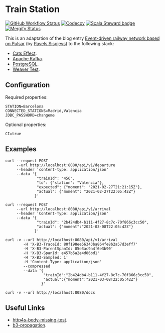 # Train Station
[![GitHub Workflow Status](https://github.com/etorres/train-station/actions/workflows/ci.yml/badge.svg?branch=main)](https://github.com/etorres/train-station/actions?query=workflow%3A%22CI%22)
[![Codecov](https://img.shields.io/codecov/c/github/etorres/train-station?logo=codecov)](https://codecov.io/gh/etorres/train-station)
[![Scala Steward badge](https://img.shields.io/badge/Scala_Steward-helping-blue.svg?style=flat&logo=data:image/png;base64,iVBORw0KGgoAAAANSUhEUgAAAA4AAAAQCAMAAAARSr4IAAAAVFBMVEUAAACHjojlOy5NWlrKzcYRKjGFjIbp293YycuLa3pYY2LSqql4f3pCUFTgSjNodYRmcXUsPD/NTTbjRS+2jomhgnzNc223cGvZS0HaSD0XLjbaSjElhIr+AAAAAXRSTlMAQObYZgAAAHlJREFUCNdNyosOwyAIhWHAQS1Vt7a77/3fcxxdmv0xwmckutAR1nkm4ggbyEcg/wWmlGLDAA3oL50xi6fk5ffZ3E2E3QfZDCcCN2YtbEWZt+Drc6u6rlqv7Uk0LdKqqr5rk2UCRXOk0vmQKGfc94nOJyQjouF9H/wCc9gECEYfONoAAAAASUVORK5CYII=)](https://scala-steward.org)
[![Mergify Status](https://img.shields.io/endpoint.svg?url=https://api.mergify.com/v1/badges/etorres/train-station&style=flat)](https://mergify.io)

This is an adaptation of the blog entry [Event-driven railway network based on Pulsar](https://scala.monster/train-station/) (by [Pavels Sisojevs](https://github.com/psisoyev)) to the following stack:
* [Cats Effect](https://typelevel.org/cats-effect/).
* [Apache Kafka](https://kafka.apache.org/).
* [PostgreSQL](https://www.postgresql.org/).
* [Weaver Test](https://disneystreaming.github.io/weaver-test/).

## Configuration

Required properties:
```properties
STATION=Barcelona
CONNECTED_STATIONS=Madrid,Valencia
JDBC_PASSWORD=changeme
```

Optional properties:
```properties
CI=true
```

## Examples

```commandline
curl --request POST 
     --url http://localhost:8080/api/v1/departure 
     --header 'content-type: application/json' 
     --data '{
              "trainId": "456", 
              "to": {"station": "Valencia"}, 
              "expected": {"moment": "2021-02-27T21:21:15Z"}, 
              "actual": {"moment": "2021-02-27T22:05:42Z"}
             }'
```

```commandline
curl --request POST 
     --url http://localhost:8080/api/v1/arrival 
     --header 'Content-Type: application/json' 
     --data '{
              "trainId": "2b424db4-b111-4f27-8c7c-70f866c3cc50",
              "actual": {"moment":"2021-03-08T22:05:42Z"}
             }'
```

```commandline
curl -v --url http://localhost:8080/api/v1/arrival 
        -H 'X-B3-TraceId: 80f198ee56343ba864fe8b2a57d3eff7' 
        -H 'X-B3-ParentSpanId: 05e3ac9a4f6e3b90' 
        -H 'X-B3-SpanId: e457b5a2e4d86bd1' 
        -H 'X-B3-Sampled: 1' 
        -H 'Content-Type: application/json' 
        --compressed 
        --data '{
                 "trainId":"2b424db4-b111-4f27-8c7c-70f866c3cc50",
                 "actual":{"moment":"2021-03-08T22:05:42Z"}
                }'
```

```commandline
curl -v --url http://localhost:8080/docs
```

## Useful Links
* [http4s-body-missing-test](https://github.com/bastewart/http4s-body-missing-test).
* [b3-propagation](https://github.com/openzipkin/b3-propagation).
